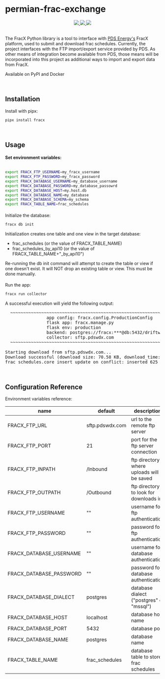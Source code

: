 # permian-frac-exchange

<div style="text-align:center;">
  <table >
    <tr>
      <a href="https://pypi.python.org/pypi/fracx/">
        <img src="https://img.shields.io/pypi/pyversions/fracx.svg" />
      </a>
      <a href="https://codecov.io/gh/la-mar/permian-frac-exchange">
        <img src="https://codecov.io/gh/la-mar/permian-frac-exchange/branch/master/graph/badge.svg" />
      </a>
      <a href="https://circleci.com/gh/la-mar/permian-frac-exchange">
        <img src="https://circleci.com/gh/la-mar/permian-frac-exchange.svg?style=svg" />
      </a>
    </tr>

  </table>
</div>

<p>The FracX Python library is a tool to interface with <a href=https://pdsenergy.com/frac-interference-exchange/>PDS Energy's</a> FracX platform, used to submit and download frac schedules. Currently, the project interfaces with the FTP import/export service provided by PDS. As other means of integration become available from PDS, those means will be incorporated into this project as additional ways to import and export data from FracX.</p>

Available on PyPI and Docker

<br/>

## Installation

Install with pipx:

```bash
pipx install fracx
```

   <br/>

## Usage

#### Set environment variables:

```bash

export FRACX_FTP_USERNAME=my_fracx_username
export FRACX_FTP_PASSWORD=my_fracx_password
export FRACX_DATABASE_USERNAME=my_database_username
export FRACX_DATABASE_PASSWORD=my_database_passowrd
export FRACX_DATABASE_HOST=my.host.db
export FRACX_DATABASE_NAME=my_database
export FRACX_DATABASE_SCHEMA=my_schema
export FRACX_TABLE_NAME=frac_schedules

```

####

Initialize the database:

```bash
fracx db init
```

Initialization creates one table and one view in the target database:

- frac_schedules (or the value of FRACX_TABLE_NAME)
- frac_schedules_by_api10 (or the value of FRACX_TABLE_NAME+"\_by_api10")

Re-running the db init command will attempt to create the table or view if one doesn't exist. It will NOT drop an existing table or view. This must be done manually.

####

Run the app:

```bash
fracx run collector
```

A successful execution will yield the following output:

<pre>
  ~~~~~~~~~~~~~~~~~~~~~~~~~~~~~~~~~~~~~~~~~~~~~~~~~~~~~~~~~~~~~~~~~~~~~~~~~~~
                app config: fracx.config.ProductionConfig
                flask app: fracx.manage.py
                flask env: production
                backend: postgres://fracx:***@db:5432/driftwood
                collector: sftp.pdswdx.com
  ~~~~~~~~~~~~~~~~~~~~~~~~~~~~~~~~~~~~~~~~~~~~~~~~~~~~~~~~~~~~~~~~~~~~~~~~~~~

Starting download from sftp.pdswdx.com...
Download successful (download size: 70.58 KB, download_time: 0.0s)
frac_schedules.core_insert_update_on_conflict: inserted 625 records (1.28s)
</pre>
<br/>

## Configuration Reference

Environment variables reference:

| name                    | default         | description                               |
| ----------------------- | --------------- | ----------------------------------------- |
| FRACX_FTP_URL           | sftp.pdswdx.com | url to the remote ftp server              |
| FRACX_FTP_PORT          | 21              | port for the ftp server connection        |
| FRACX_FTP_INPATH        | /Inbound        | ftp directory where uploads will be saved |
| FRACX_FTP_OUTPATH       | /Outbound       | ftp directory to look for downloads in    |
| FRACX_FTP_USERNAME      | ""              | username for ftp authentication           |
| FRACX_FTP_PASSWORD      | ""              | password for ftp authentication           |
| FRACX_DATABASE_USERNAME | ""              | username for database authentication      |
| FRACX_DATABASE_PASSWORD | ""              | password for database authentication      |
| FRACX_DATABASE_DIALECT  | postgres        | database dialect ("postgres" or "mssql")  |
| FRACX_DATABASE_HOST     | localhost       | database host name                        |
| FRACX_DATABASE_PORT     | 5432            | database port                             |
| FRACX_DATABASE_NAME     | postgres        | database name                             |
| FRACX_TABLE_NAME        | frac_schedules  | database table to store frac schedules    |

<!--
The application can be configured with environment variables that are passed into the container at runtime. Environment variables can either be defined at the system level or in a file named '.env' in the project's root directory.
<br/>

### Saving output to a Postgres database

<br/>

##### Using a .env file

Example configuration with .env file:

.env

When specifying configuration in a .env file, include it in docker-compose so the configuration is passed into the container at runtime.

docker-compose.yml

```yaml
version: "3.7"

services:
  collector:
    image: driftwood/fracx
    env_file: .env
```

<br/>
<br/>
##### Using docker-compose.yml

Example configuration directly in the docker-compose.yml file:

```yaml
services:
  collector:
    image: driftwood/fracx
    environment:
      FRACX_FTP_USERNAME: YOUR_FRACX_FTP_UERNAME
      FRACX_FTP_PASSWORD: YOUR_FRACX_FTP_PASSWORD
      FRACX_DATABASE_USERNAME: YOUR_DATABASE_USERNAME
      FRACX_DATABASE_PASSWORD: YOUR_DATABASE_PASSWORD
      FRACX_DATABASE_HOST: YOUR_DATABASE_HOST
      FRACX_DATABASE_NAME: YOUR_DATABASE_NAME
      FRACX_DATABASE_SCHEMA: fracx
      FRACX_TABLE_NAME: frac_schedules
``` -->
